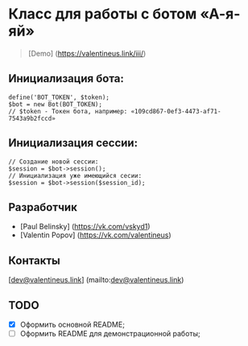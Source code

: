 # Класс для работы с ботом «А-я-яй»
> [Demo] (https://valentineus.link/iii/)

## Инициализация бота:
```
define('BOT_TOKEN', $token);
$bot = new Bot(BOT_TOKEN);
// $token - Токен бота, например: «109cd867-0ef3-4473-af71-7543a9b2fccd»
```

## Инициализация сессии:
```
// Создание новой сессии:
$session = $bot->session();
// Инициализация уже имеющийся сесии:
$session = $bot->session($session_id);
```
## Разработчик
- [Paul Belinsky] (https://vk.com/vskyd1)
- [Valentin Popov] (https://vk.com/valentineus)

## Контакты
[dev@valentineus.link] (mailto:dev@valentineus.link)

## TODO
- [x] Оформить основной README;
- [ ] Оформить README для демонстрационной работы;
